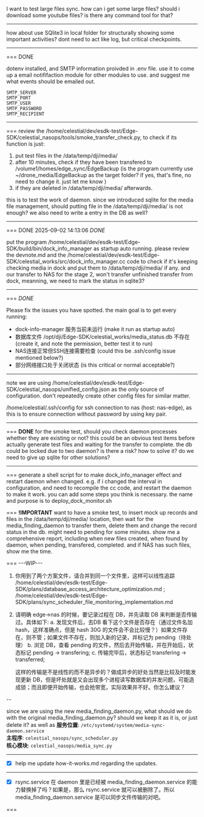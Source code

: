 I want to test large files sync. how can i get some large files? should i download some youtube files? is there any command tool for that? 

---
how about use SQlite3 in local folder for structurally showing some important activities? dont need to act like log, but critical checkpoints.

---
=== 
DONE

dotenv installed, and SMTP information proivded in .env file. use it to come up a email notififaction module for other modules to use. and suggest me what events should be emailed out.
```
SMTP_SERVER
SMTP_PORT
SMTP_USER
SMTP_PASSWORD
SMTP_RECIPIENT
```
---
===
review the /home/celestial/dev/esdk-test/Edge-SDK/celestial_nasops/tools/smoke_transfer_check.py, to check if its function is just:
1. put test files in the /data/temp/dji/media/
2. after 10 minutes, check if they have been transfered to /volume1/homes/edge_sync/EdgeBackup (is the program currently use ~/drone_media/EdgeBackup as the target folder? if yes, that's fine, no need to change it. just let me know )
3. if they are deleted in /data/temp/dji/media/ afterwards. 

this is to test the work of daemon.
since we introduced sqlite for the media file management, should putting file in the /data/temp/dji/media/ is not enough? we also need to write a entry in the DB as well? 

---
=== 
DONE
2025-09-02 14:13:06
*DONE*

put the program /home/celestial/dev/esdk-test/Edge-SDK/build/bin/dock_info_manager as startup auto running. please review the devnote.md and the /home/celestial/dev/esdk-test/Edge-SDK/celestial_works/src/dock_info_manager.cc code to check if it's keeping checking media in dock and put them to /data/temp/dji/media/ if any. and our transfer to NAS for the stage 2, won't transfer unfinished transfer from dock, meanning, we need to mark the status in sqlite3?

---
===
*DONE*

Please fix the issues you have spotted. the main goal is to get every running:
- dock-info-manager 服务当前未运行 (make it run as startup auto)
- 数据库文件 /opt/dji/Edge-SDK/celestial_works/media_status.db 不存在 (create it, and note the permission, better test it to run)
- NAS连接正常但SSH连接需要检查 (could this be .ssh/config issue mentioned below?)
- 部分网络接口处于关闭状态 (is this critical or normal acceptable?)
---
note we are using /home/celestial/dev/esdk-test/Edge-SDK/celestial_nasops/unified_config.json as the only source of configuration. don't repeatedly create other config files for similar matter.

 /home/celestial/.ssh/config for ssh connection to nas (host: nas-edge), as this is to ensure connection without password by using key pair.


---
===
**DONE**
for the smoke test, should you check daemon processes whether they are existing or not? this could be an obvious test items before actually generate test files and waiting for the transfer to complete.
the db could be locked due to two daemon? is there a risk? how to solve it? do we need to give up sqlite for other solutions?

---
===
generate a shell script for to make dock_info_manager effect and restart daemon when changed. e.g. if i changed the interval in configuration, and need to recompile the cc code, and restart the daemon to make it work. you can add some steps you think is necessary. the name and purpose is to deploy_dock_monitor.sh 

===
**!IMPORTANT**
want to have a smoke test, to insert mock up records and files in the /data/temp/dji/media/ location, then wait for the media_finding_daemon to transfer them, delete them and change the record status in the db. might need to pending for some minutes. 
show me a comprehensive report, including when new files created, when found by daemon, when pending, transfered, completed. and if NAS has such files, show me the time.


===
---WIP---
1. 你用到了两个方案文件，请合并到同一个文件里，这样可以线性追踪 /home/celestial/dev/esdk-test/Edge-SDK/plans/database_access_architecture_optimization.md ; /home/celestial/dev/esdk-test/Edge-SDK/plans/sync_scheduler_file_monitoring_implementation.md
2. 请明确 edge->nas 的时候，要记录过程在 DB，并先读取 DB 来判断是否传输过。具体如下:
    a. 发现文件后，去DB 看下这个文件是否存在（通过文件名加 hash，这样准确点，但是 hash 30G 的文件会不会比较慢？）如果文件存在，则不管；如果文件不存在，则加入新的记录，并标记为 pending（待处理）
    b. 浏览 DB，查看 pending 的文件，然后去开始传输，并在开始后，状态标记 pending -> transfering;
    c. 传输完毕后，状态标记 transfering -> transferred;

    这样的传输是不是线性的而不是异步的？做成异步的好处当然是比较及时能发现更新 DB，但是坏处就是又会出现多个进程读写数据库的并发问题，可能造成锁；而且即便开始传输，也会抢带宽，实际效果并不好。你怎么建议？

--

since we are using the new media_finding_daemon.py, what should we do with the original media_finding_daemon.py? should we keep it as it is, or just delete it? as well as 
**服务位置**: `/etc/systemd/system/media-sync-daemon.service`  
**主程序**: `celestial_nasops/sync_scheduler.py`  
**核心模块**: `celestial_nasops/media_sync.py`

---
- [x] help me update how-it-works.md regarding the updates.

---
- [x] rsync.service 在 daemon 里是已经被 media_finding_daemon.service 的能力替换掉了吗？如果是，那么 rsync.service 就可以被删除了。所以 media_finding_daemon.service 是可以同步文件传输的对吧。


===
